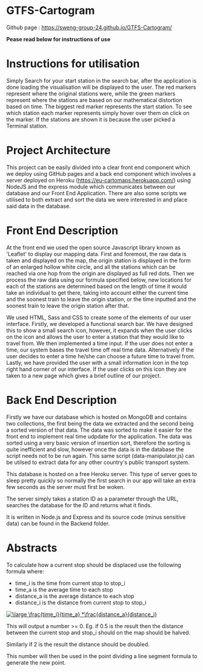 # GTFS-Cartogram

Github page : https://sweng-group-24.github.io/GTFS-Cartogram/

**Pease read below for instructions of use**

# Instructions for utilisation
Simply Search for your start station in the search bar, after the application is done loading the visualisation will be displayed to the user. The red markers represent where the original stations were, while the green markers represent where the stations are based on our mathematical distortion based on time. The biggest red marker represents the start station. To see which station each marker represents simply hover over them on click on the marker. If the stations are shown it is because the user picked a Terminal station.


# Project Architecture
This project can be easily divided into a clear front end component which we deploy using GitHub pages and a back end component which involves a server deployed on Heroku (https://eu-cartomaps.herokuapp.com/) using NodeJS and the express module which communicates between our database and our Front End Application. There are also some scripts we utilised to both extract and sort the data we were interested in and place said data in the database.

# Front End Description
At the front end we used the open source Javascript library known as 'Leaflet' to display our mapping data. First and foremost, the raw data is taken and displayed on the map, the origin station is displayed in the form of an enlarged hollow white circle, and all the stations which can be reached via one hop from the origin are displayed as full red dots. Then we process the raw data using our formula specified below, new locations for each of the stations are determined based on the length of time it would take an individual to get there, taking into account either the current time and the soonest train to leave the origin station, or the time inputted and the soonest train to leave the origin station after that.

We used HTML, Sass and CSS to create some of the elements of our user interface. Firstly, we developed a functional search bar. We have designed this to show a small search icon, however, it expands when the user clicks on the icon and allows the user to enter a station that they would like to travel from. We then implemented a time input. If the user does not enter a time, our system bases the travel time off real time data. Alternatively if the user decides to enter a time he/she can choose a future time to travel from. Lastly, we have provided the user with a small information icon in the top right hand corner of our interface. If the user clicks on this icon they are taken to a new page which gives a brief outline of our project.

# Back End Description
Firstly we have our database which is hosted on MongoDB and contains two collections, the first being the data we extracted and the second being a sorted version of that data. The data was sorted to make it easier for the front end to implement real time udpdate for the application. The data was sorted using a very basic version of insertion sort, therefore the sorting is quite inefficient and slow, however once the data is in the database the script needs not to be run again. This same script (data-manipulator.js) can be utilsed to extract data for any other country's public transport system.

This database is hosted on a free Heroku server. This type of server goes to sleep pretty quickly so normally the first search in our app will take an extra few seconds as the server must first be woken. 

The server simply takes a station ID as a parameter through the URL, searches the database for the ID and returns what it finds.

It is written in Node.js and Express and its source code (minus sensitive data) can be found in the Backend folder. 


# Abstracts
To calculate how a current stop should be displaced use the following formula where:
 - time_i is the time from current stop to stop_i
 - time_a is the average time to each stop
 - distance_a is the average distance to each stop
 - distance_i is the distance from current stop to stop_i


<a href="https://www.codecogs.com/eqnedit.php?latex=\large&space;\frac{time_i}{time_a}&space;*\frac{distance_a}{distance_i}" target="_blank"><img src="https://latex.codecogs.com/gif.latex?\large&space;\frac{time_i}{time_a}&space;*\frac{distance_a}{distance_i}" title="\large \frac{time_i}{time_a} *\frac{distance_a}{distance_i}" /></a>

This will output a number >= 0. Eg. if 0.5 is the result then the distance between the current stop and stop_i should on the map should be halved.

Similarly if 2 is the result the distance should be doubled.

This number will then be used in the point dividing a line segment formula to generate the new point.

